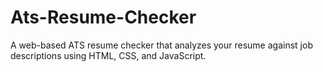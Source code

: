 # Ats-Resume-Checker
A web-based ATS resume checker that analyzes your resume against job descriptions using HTML, CSS, and JavaScript.
